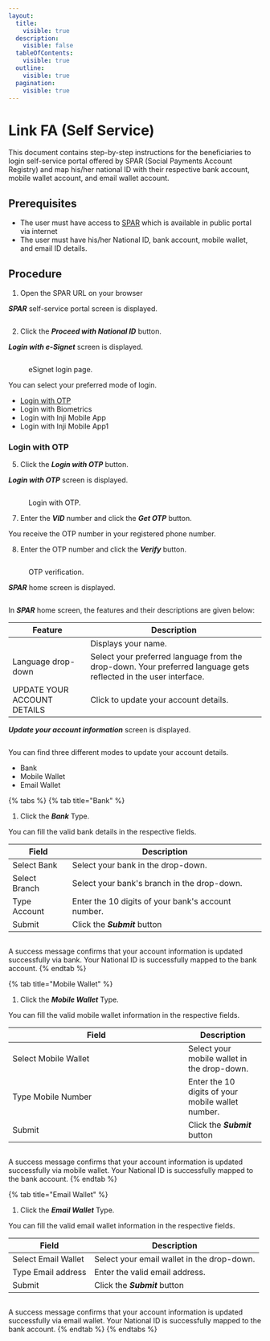 ```yaml
---
layout:
  title:
    visible: true
  description:
    visible: false
  tableOfContents:
    visible: true
  outline:
    visible: true
  pagination:
    visible: true
---
```


# Link FA (Self Service)

This document contains step-by-step instructions for the beneficiaries to login self-service portal offered by SPAR (Social Payments Account Registry) and map his/her national ID with their respective bank account, mobile wallet account, and email wallet account.

## Prerequisites

* The user must have access to [SPAR](https://spar.explore.openg2p.net/selfservice/en/login) which is available in public portal via internet
* The user must have his/her National ID,  bank account, mobile wallet, and email ID details.

## Procedure

1. Open the SPAR URL on your browser

_**SPAR**_ self-service portal  screen is displayed.

<figure><img src="../../.gitbook/assets/spar-landing-single-login.png" alt=""><figcaption></figcaption></figure>

2. Click the _**Proceed with National ID**_ button.

_**Login with e-Signet**_ screen is displayed.

<figure><img src="../../.gitbook/assets/e-signet-login.png" alt=""><figcaption><p>eSignet login page.</p></figcaption></figure>

You can select your preferred mode of login.

* [Login with OTP](self-update-id-with-financial-address-information.md#login-with-otp)
* Login with Biometrics
* Login with Inji Mobile App
* Login with Inji Mobile App1

### Login with OTP

5. Click the _**Login with OTP**_ button.

_**Login with OTP**_ screen is displayed.

<figure><img src="../../.gitbook/assets/login-otp.png" alt=""><figcaption><p>Login with OTP.</p></figcaption></figure>

7. Enter the _**VID**_ number and click the _**Get OTP**_ button.

You receive the OTP number in your registered phone number.

8. Enter the OTP number and click the _**Verify**_ button.

<figure><img src="../../.gitbook/assets/login-otp-verify.png" alt=""><figcaption><p>OTP verification.</p></figcaption></figure>

_**SPAR**_ home screen is displayed.

<figure><img src="../../.gitbook/assets/spar-home-screen.png" alt=""><figcaption></figcaption></figure>



In _**SPAR**_ home screen, the features and their descriptions are given below:

| Feature                                                                         | Description                                                                                                      |
| ------------------------------------------------------------------------------- | ---------------------------------------------------------------------------------------------------------------- |
| <img src="../../.gitbook/assets/username-spar.png" alt="" data-size="original"> | Displays your name.                                                                                              |
| Language drop-down                                                              | Select your preferred language from the drop-down. Your preferred language gets reflected in the user interface. |
| UPDATE YOUR ACCOUNT DETAILS                                                     | Click to update your account details.                                                                            |

_**Update your account information**_ screen is displayed.

<figure><img src="../../.gitbook/assets/account-info-screen-spar.png" alt=""><figcaption></figcaption></figure>

You can find three different modes to update your account details. &#x20;

* Bank
* Mobile Wallet
* Email Wallet

{% tabs %}
{% tab title="Bank" %}
1. Click the _**Bank**_ Type.

You can fill the valid bank details in the respective fields.

| Field         | Description                                        |
| ------------- | -------------------------------------------------- |
| Select Bank   | Select  your bank in the drop-down.                |
| Select Branch | Select your bank's branch in the drop-down.        |
| Type Account  | Enter the 10 digits of your bank's account number. |
| Submit        | Click the _**Submit**_ button                      |

<figure><img src="../../.gitbook/assets/confirmation-msg-bank-SPAR.png" alt=""><figcaption></figcaption></figure>

A success message confirms that your account information is updated successfully via bank. Your National ID is successfully mapped to the bank account.
{% endtab %}

{% tab title="Mobile Wallet" %}
1. Click the _**Mobile Wallet**_ Type.

You can fill the valid mobile wallet information in the respective fields.

<table><thead><tr><th width="334">Field</th><th>Description</th></tr></thead><tbody><tr><td>Select Mobile Wallet</td><td>Select your mobile wallet in the drop-down. </td></tr><tr><td>Type Mobile Number</td><td>Enter the 10 digits of your mobile wallet number.</td></tr><tr><td>Submit</td><td>Click the <em><strong>Submit</strong></em> button</td></tr></tbody></table>

<figure><img src="../../.gitbook/assets/update-mobile-info-spar.png" alt=""><figcaption></figcaption></figure>

A success message confirms that your account information is updated successfully via mobile wallet. Your National ID is successfully mapped to the bank account.
{% endtab %}

{% tab title="Email Wallet" %}
1. Click the _**Email Wallet**_ Type.

You can fill the valid email wallet information in the respective fields.

| Field               | Description                                 |
| ------------------- | ------------------------------------------- |
| Select Email Wallet | Select your email wallet in the drop-down.  |
| Type Email address  | Enter the valid email address.              |
| Submit              | Click the _**Submit**_ button               |

<figure><img src="../../.gitbook/assets/update-email-info-spar.png" alt=""><figcaption></figcaption></figure>

A success message confirms that your account information is updated successfully via email wallet. Your National ID is successfully mapped to the bank account.
{% endtab %}
{% endtabs %}
